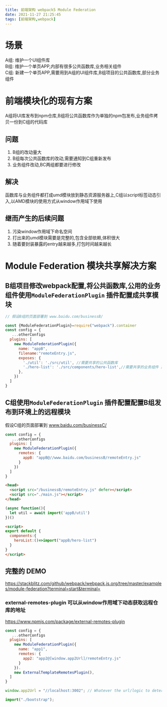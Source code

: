 ```yaml
---
title: 前端架构 webpack5 Module Federation
date: 2021-11-27 21:25:45
tags: [前端架构,webpack]
---
```


# 场景
A组: 维护一个UI组件库  
B组: 维护一个单页APP,内部有很多公共函数库,业务相关组件  
C组: 新建一个单页APP,需要用到A组的UI组件库,B组项目的公共函数库,部分业务组件

# 前端模块化的现有方案
A组将UI库发布到npm仓库,B组将公共函数库作为单独的npm包发布,业务组件拷贝一份到C组的代码库

## 问题
1. B组的改动量大
2. B组每次公共函数库的改动,需要通知到C组重新发布
3. 业务组件改动,BC两组都要进行修改

## 解决
函数库与业务组件都打成umd模块放到静态资源服务器上,C组以script标签动态引入,以AMD模块的使用方式从window作用域下使用

## 继而产生的后续问题
1. 污染window作用域下命名空间
2. 打出来的umd模块需要是完整的,包含全部依赖,体积很大
3. 随着要封装暴露的entry越来越多,打包时间越来越长

# Module Federation 模块共享解决方案

## B组项目修改webpack配置,将公共函数库,公用的业务组件使用`ModuleFederationPlugin` 插件配置成共享模块

```js B组项目webpack配置
// 假设B组的页面部署到 www.baidu.com/businessB/

const {ModuleFederationPlugin}=require("webpack").container
const config = {
   ...otherConfigs
  plugins: [
    new ModuleFederationPlugin({
      name: "appB",
      filename:"remoteEntry.js",
      exposes: {
        './util': './src/util', //需要共享的公共函数库 
        './hero-list': './src/components/hero-list',//需要共享的业务组件 英雄列表
      },
    })
  ]
}
```

## C组使用`ModuleFederationPlugin` 插件配置配置B组发布到环境上的远程模块
假设C组的页面部署到 www.baidu.com/businessC/

```js C组项目webpack配置
const config = {
   ...otherConfigs
  plugins: [
    new ModuleFederationPlugin({
      remotes: {
        appB: "appB@//www.baidu.com/businessB/remoteEntry.js"
      }
    })
  ]
}
```

```html C组的主页面
<head>
  <script src="/businessB/remoteEntry.js" defer></script>
  <script src="./main.js"></script>
</head> 
```
```js main.js
(async function(){
  let util = await import('appB/util')
})()
```

```html component.vue
<script>
export default {
  components:{
    heroList:()=>import("appB/hero-list")
  }
}
</script>
```

## 完整的 DEMO

https://stackblitz.com/github/webpack/webpack.js.org/tree/master/examples/module-federation?terminal=start&terminal=

### external-remotes-plugin 可以从window作用域下动态获取远程仓库的地址
https://www.npmjs.com/package/external-remotes-plugin

```js host config
const config = {
   ...otherConfigs
  plugins: [
    new ModuleFederationPlugin({
      name: "app1",
      remotes: {
        app2: "app2@[window.app2Url]/remoteEntry.js"
      }
    }).
    new ExternalTemplateRemotesPlugin(),
  ]
}
```

```js host main.js
window.app2Url = "//localhost:3002"; // Whatever the url/logic to determine your remote module is

import("./bootstrap");
```